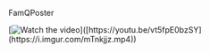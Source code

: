 FamQPoster


[![Watch the video]([https://i.sstatic.net/Vp2cE.png](https://i.imgur.com/mTnkjjz.mp4))]([https://youtu.be/vt5fpE0bzSY](https://i.imgur.com/mTnkjjz.mp4))
